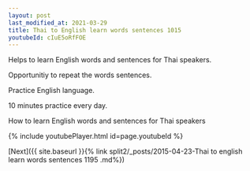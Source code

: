```yaml
---
layout: post
last_modified_at: 2021-03-29
title: Thai to English learn words sentences 1015 
youtubeId: cIuE5oRfFOE
---
```

 
 
Helps to learn English words and sentences for Thai speakers.

Opportunitiy to repeat the words sentences. 

Practice English language. 
 
10 minutes practice every day. 
 
How to learn English words and sentences for Thai speakers 
 
{% include youtubePlayer.html id=page.youtubeId %}
 
 
[Next]({{ site.baseurl }}{% link  split2/_posts/2015-04-23-Thai to english learn words sentences 1195 .md%})
 
